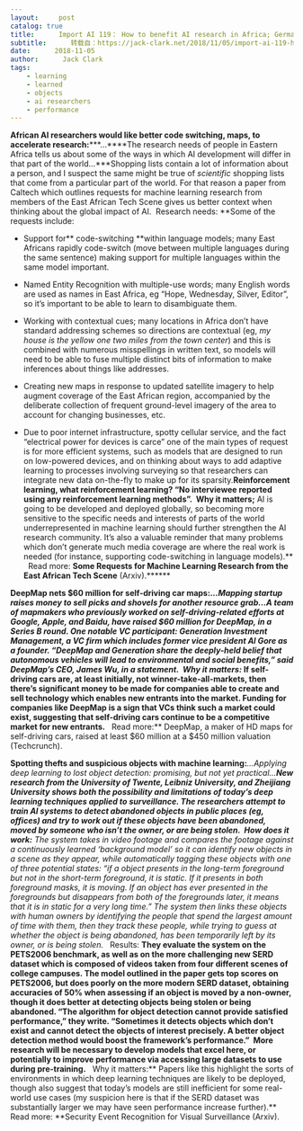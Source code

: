 ```yaml
---
layout:     post
catalog: true
title:      Import AI 119： How to benefit AI research in Africa; German politician calls for billions in spending to prevent country being left behind; and using deep learning to spot thefts
subtitle:      转载自：https://jack-clark.net/2018/11/05/import-ai-119-how-to-benefit-ai-research-in-africa-german-politician-calls-for-billions-in-spending-to-prevent-country-being-left-behind-and-using-deep-learning-to-spot-thefts/
date:      2018-11-05
author:      Jack Clark
tags:
    - learning
    - learned
    - objects
    - ai researchers
    - performance
---
```


**African AI researchers would like better code switching, maps, to accelerate research:*****…****The research needs of people in Eastern Africa tells us about some of the ways in which AI development will differ in that part of the world…***Shopping lists contain a lot of information about a person, and I suspect the same might be true of *scientific* shopping lists that come from a particular part of the world. For that reason a paper from Caltech which outlines requests for machine learning research from members of the East African Tech Scene gives us better context when thinking about the global impact of AI.  Research needs: **Some of the requests include:

- Support for** code-switching **within language models; many East Africans rapidly code-switch (move between multiple languages during the same sentence) making support for multiple languages within the same model important.

- Named Entity Recognition with multiple-use words; many English words are used as names in East Africa, eg “Hope, Wednesday, Silver, Editor”, so it’s important to be able to learn to disambiguate them.

- Working with contextual cues; many locations in Africa don’t have standard addressing schemes so directions are contextual (eg, *my house is the yellow one two miles from the town center*) and this is combined with numerous misspellings in written text, so models will need to be able to fuse multiple distinct bits of information to make inferences about things like addresses.

- Creating new maps in response to updated satellite imagery to help augment coverage of the East African region, accompanied by the deliberate collection of frequent ground-level imagery of the area to account for changing businesses, etc.

- Due to poor internet infrastructure, spotty cellular service, and the fact “electrical power for devices is carce” one of the main types of request is for more efficient systems, such as models that are designed to run on low-powered devices, and on thinking about ways to add adaptive learning to processes involving surveying so that researchers can integrate new data on-the-fly to make up for its sparsity.**Reinforcement learning, what reinforcement learning? **“No interviewee reported using any reinforcement learning methods”.**  Why it matters;** AI is going to be developed and deployed globally, so becoming more sensitive to the specific needs and interests of parts of the world underrepresented in machine learning should further strengthen the AI research community. It’s also a valuable reminder that many problems which don’t generate much media coverage are where the real work is needed (for instance, supporting code-switching in language models).**   Read more: ****Some Requests for Machine Learning Research from the East African Tech Scene**** (Arxiv).******


**DeepMap nets $60 million for self-driving car maps:*****…Mapping startup raises money to sell picks and shovels for another resource grab…*A team of mapmakers who previously worked on self-driving-related efforts at Google, Apple, and Baidu, have raised $60 million for DeepMap, in a Series B round. One notable VC participant: Generation Investment Management, a VC firm which includes former vice president Al Gore as a founder. “DeepMap and Generation share the deeply-held belief that autonomous vehicles will lead to environmental and social benefits,” said DeepMap’s CEO, James Wu, in a statement.  Why it matters:** If self-driving cars are, at least initially, not winner-take-all-markets, then there’s significant money to be made for companies able to create and sell technology which enables new entrants into the market. Funding for companies like DeepMap is a sign that VCs think such a market could exist, suggesting that self-driving cars continue to be a competitive market for new entrants.**   Read more:** DeepMap, a maker of HD maps for self-driving cars, raised at least $60 million at a $450 million valuation (Techcrunch).

**Spotting thefts and suspicious objects with machine learning:***…Applying deep learning to lost object detection: promising, but not yet practical…***New research from the University of Twente, Leibniz University, and Zheijiang University shows both the possibility and limitations of today’s deep learning techniques applied to surveillance. The researchers attempt to train AI systems to detect abandoned objects in public places (eg, offices) and try to work out if these objects have been abandoned, moved by someone who isn’t the owner, or are being stolen.  How does it work:** The system takes in video footage and compares the footage against a continuously learned ‘background model’ so it can identify new objects in a scene as they appear, while automatically tagging these objects with one of three potential states: “if a object presents in the long-term foreground but not in the short-term foreground, it is static. If it presents in both foreground masks, it is moving. If an object has ever presented in the foregrounds but disappears from both of the foregrounds later, it means that it is in static for a very long time.” The system then links these objects with human owners by identifying the people that spend the largest amount of time with them, then they track these people, while trying to guess at whether the object is being abandoned, has been temporarily left by its owner, or is being stolen.**   Results: **They evaluate the system on the PETS2006 benchmark, as well as on the more challenging new SERD dataset which is composed of videos taken from four different scenes of college campuses. The model outlined in the paper gets top scores on PETS2006, but does poorly on the more modern SERD dataset, obtaining accuracies of 50% when assessing if an object is moved by a non-owner, though it does better at detecting objects being stolen or being abandoned. “The algorithm for object detection cannot provide satisfied performance,” they write. “Sometimes it detects objects which don’t exist and cannot detect the objects of interest precisely. A better object detection method would boost the framework’s performance.”  More research will be necessary to develop models that excel here, or potentially to improve performance via accessing large datasets to use during pre-training.**   Why it matters:** Papers like this highlight the sorts of environments in which deep learning techniques are likely to be deployed, though also suggest that today’s models are still inefficient for some real-world use cases (my suspicion here is that if the SERD dataset was substantially larger we may have seen performance increase further).**  Read more: **Security Event Recognition for Visual Surveillance (Arxiv).
